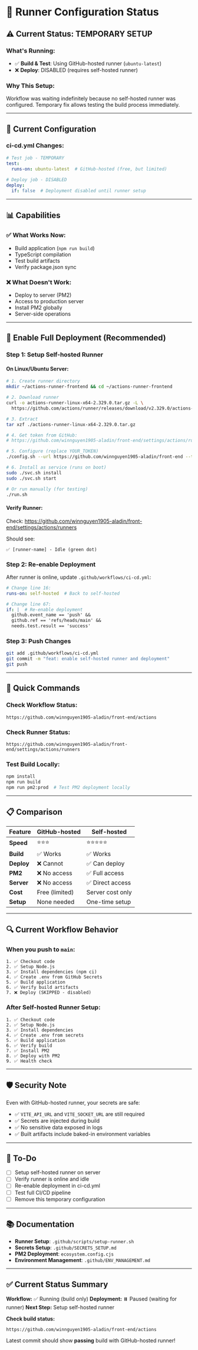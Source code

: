 # 🏃 Runner Configuration Status

## ⚠️ Current Status: TEMPORARY SETUP

### **What's Running:**
- ✅ **Build & Test**: Using GitHub-hosted runner (`ubuntu-latest`)
- ❌ **Deploy**: DISABLED (requires self-hosted runner)

### **Why This Setup:**
Workflow was waiting indefinitely because no self-hosted runner was configured. Temporary fix allows testing the build process immediately.

---

## 🔧 Current Configuration

### **ci-cd.yml Changes:**

```yaml
# Test job - TEMPORARY
test:
  runs-on: ubuntu-latest  # GitHub-hosted (free, but limited)
  
# Deploy job - DISABLED
deploy:
  if: false  # Deployment disabled until runner setup
```

---

## 📊 Capabilities

### **✅ What Works Now:**
- Build application (`npm run build`)
- TypeScript compilation
- Test build artifacts
- Verify package.json sync

### **❌ What Doesn't Work:**
- Deploy to server (PM2)
- Access to production server
- Install PM2 globally
- Server-side operations

---

## 🚀 Enable Full Deployment (Recommended)

### **Step 1: Setup Self-hosted Runner**

#### **On Linux/Ubuntu Server:**

```bash
# 1. Create runner directory
mkdir ~/actions-runner-frontend && cd ~/actions-runner-frontend

# 2. Download runner
curl -o actions-runner-linux-x64-2.329.0.tar.gz -L \
  https://github.com/actions/runner/releases/download/v2.329.0/actions-runner-linux-x64-2.329.0.tar.gz

# 3. Extract
tar xzf ./actions-runner-linux-x64-2.329.0.tar.gz

# 4. Get token from GitHub:
# https://github.com/winnguyen1905-aladin/front-end/settings/actions/runners/new

# 5. Configure (replace YOUR_TOKEN)
./config.sh --url https://github.com/winnguyen1905-aladin/front-end --token YOUR_TOKEN

# 6. Install as service (runs on boot)
sudo ./svc.sh install
sudo ./svc.sh start

# Or run manually (for testing)
./run.sh
```

#### **Verify Runner:**
Check: https://github.com/winnguyen1905-aladin/front-end/settings/actions/runners

Should see:
```
✅ [runner-name] - Idle (green dot)
```

### **Step 2: Re-enable Deployment**

After runner is online, update `.github/workflows/ci-cd.yml`:

```yaml
# Change line 16:
runs-on: self-hosted  # Back to self-hosted

# Change line 67:
if: |  # Re-enable deployment
  github.event_name == 'push' && 
  github.ref == 'refs/heads/main' &&
  needs.test.result == 'success'
```

### **Step 3: Push Changes**

```bash
git add .github/workflows/ci-cd.yml
git commit -m "feat: enable self-hosted runner and deployment"
git push
```

---

## 🎯 Quick Commands

### **Check Workflow Status:**
```
https://github.com/winnguyen1905-aladin/front-end/actions
```

### **Check Runner Status:**
```
https://github.com/winnguyen1905-aladin/front-end/settings/actions/runners
```

### **Test Build Locally:**
```bash
npm install
npm run build
npm run pm2:prod  # Test PM2 deployment locally
```

---

## 📋 Comparison

| Feature | GitHub-hosted | Self-hosted |
|---------|---------------|-------------|
| **Speed** | ⭐⭐⭐ | ⭐⭐⭐⭐⭐ |
| **Build** | ✅ Works | ✅ Works |
| **Deploy** | ❌ Cannot | ✅ Can deploy |
| **PM2** | ❌ No access | ✅ Full access |
| **Server** | ❌ No access | ✅ Direct access |
| **Cost** | Free (limited) | Server cost only |
| **Setup** | None needed | One-time setup |

---

## 🔍 Current Workflow Behavior

### **When you push to `main`:**

```
1. ✅ Checkout code
2. ✅ Setup Node.js
3. ✅ Install dependencies (npm ci)
4. ✅ Create .env from GitHub Secrets
5. ✅ Build application
6. ✅ Verify build artifacts
7. ❌ Deploy (SKIPPED - disabled)
```

### **After Self-hosted Runner Setup:**

```
1. ✅ Checkout code
2. ✅ Setup Node.js
3. ✅ Install dependencies
4. ✅ Create .env from secrets
5. ✅ Build application
6. ✅ Verify build
7. ✅ Install PM2
8. ✅ Deploy with PM2
9. ✅ Health check
```

---

## 🛡️ Security Note

Even with GitHub-hosted runner, your secrets are safe:
- ✅ `VITE_API_URL` and `VITE_SOCKET_URL` are still required
- ✅ Secrets are injected during build
- ✅ No sensitive data exposed in logs
- ✅ Built artifacts include baked-in environment variables

---

## 📝 To-Do

- [ ] Setup self-hosted runner on server
- [ ] Verify runner is online and idle
- [ ] Re-enable deployment in ci-cd.yml
- [ ] Test full CI/CD pipeline
- [ ] Remove this temporary configuration

---

## 📚 Documentation

- **Runner Setup**: `.github/scripts/setup-runner.sh`
- **Secrets Setup**: `.github/SECRETS_SETUP.md`
- **PM2 Deployment**: `ecosystem.config.cjs`
- **Environment Management**: `.github/ENV_MANAGEMENT.md`

---

## ✅ Current Status Summary

**Workflow:** ✅ Running (build only)
**Deployment:** ⏸️ Paused (waiting for runner)
**Next Step:** Setup self-hosted runner

**Check build status:**
```
https://github.com/winnguyen1905-aladin/front-end/actions
```

Latest commit should show **passing** build with GitHub-hosted runner!
